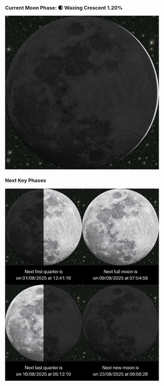 ### Current Moon Phase: 🌒 Waxing Crescent 1.20%
![Moon Phase](moonphase.png)
### Next Key Phases
![Gallery](gallery.png)
